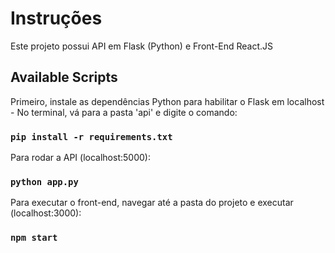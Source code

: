 # Instruções

Este projeto possui API em Flask (Python) e Front-End React.JS

## Available Scripts

Primeiro, instale as dependências Python para habilitar o Flask em localhost - No terminal, vá para a pasta 'api' e digite o comando:

### `pip install -r requirements.txt`

Para rodar a API (localhost:5000):

### `python app.py`

Para executar o front-end, navegar até a pasta do projeto e executar (localhost:3000):

### `npm start`
